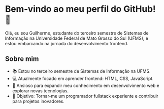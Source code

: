 # Bem-vindo ao meu perfil do GitHub! 👋

Olá, eu sou Guilherme, estudante do terceiro semestre de Sistemas de Informação na Universidade Federal de Mato Grosso do Sul (UFMS), e estou embarcando na jornada do desenvolvimento frontend.

## Sobre mim

- 📚 Estou no terceiro semestre de Sistemas de Informação na UFMS.
- 💻 Atualmente focado em aprender frontend: HTML, CSS, JavaScript.
- 🌱 Ansioso para expandir meu conhecimento em desenvolvimento web e explorar novas tecnologias.
- 🎯 Objetivo: Tornar-me um programador fullstack experiente e contribuir para projetos inovadores.
